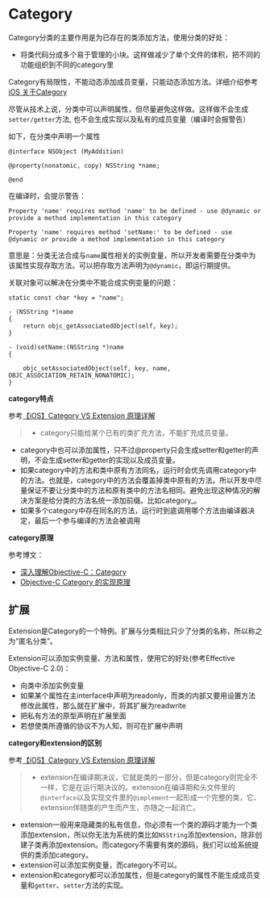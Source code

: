 # Category

Category分类的主要作用是为已存在的类添加方法，使用分类的好处：

+ 将类代码分成多个易于管理的小块。这样做减少了单个文件的体积，把不同的功能组织到不同的category里

Category有局限性，不能动态添加成员变量，只能动态添加方法。详细介绍参考[iOS 关于Category](https://www.jianshu.com/p/535d1574cb86)

尽管从技术上说，分类中可以声明属性，但尽量避免这样做。这样做不会生成`setter/getter`方法, 也不会生成实现以及私有的成员变量（编译时会报警告）

如下，在分类中声明一个属性

```
@interface NSObject (MyAddition)

@property(nonatomic, copy) NSString *name;

@end
```

在编译时，会提示警告：

```
Property 'name' requires method 'name' to be defined - use @dynamic or provide a method implementation in this category

Property 'name' requires method 'setName:' to be defined - use @dynamic or provide a method implementation in this category
```

意思是：分类无法合成与`name`属性相关的实例变量，所以开发者需要在分类中为该属性实现存取方法。可以把存取方法声明为`@dynamic`，即运行期提供。

关联对象可以解决在分类中不能合成实例变量的问题：

```
static const char *key = "name";

- (NSString *)name
{
    return objc_getAssociatedObject(self, key);
}

- (void)setName:(NSString *)name
{

    objc_setAssociatedObject(self, key, name, OBJC_ASSOCIATION_RETAIN_NONATOMIC);
}

```

**category特点**

参考[【iOS】Category VS Extension 原理详解](http://www.cocoachina.com/ios/20170502/19163.html)

>+ category只能给某个已有的类扩充方法，不能扩充成员变量。
+ category中也可以添加属性，只不过@property只会生成setter和getter的声明，不会生成setter和getter的实现以及成员变量。
+ 如果category中的方法和类中原有方法同名，运行时会优先调用category中的方法。也就是，category中的方法会覆盖掉类中原有的方法。所以开发中尽量保证不要让分类中的方法和原有类中的方法名相同。避免出现这种情况的解决方案是给分类的方法名统一添加前缀。比如category_。
+ 如果多个category中存在同名的方法，运行时到底调用哪个方法由编译器决定，最后一个参与编译的方法会被调用

**category原理**

参考博文：

+ [深入理解Objective-C：Category](https://tech.meituan.com/DiveIntoCategory.html)
+ [Objective-C Category 的实现原理](http://blog.leichunfeng.com/blog/2015/05/18/objective-c-category-implementation-principle/)





## 扩展

Extension是Category的一个特例。扩展与分类相比只少了分类的名称，所以称之为“匿名分类”。

Extension可以添加实例变量、方法和属性，使用它的好处(参考Effective Objective-C 2.0)：

+ 向类中添加实例变量
+ 如果某个属性在主interface中声明为readonly，而类的内部又要用设置方法修改此属性，那么就在扩展中，将其扩展为readwrite
+ 把私有方法的原型声明在扩展里面
+ 若想使类所遵循的协议不为人知，则可在扩展中声明


**category和extension的区别**

参考[【iOS】Category VS Extension 原理详解](http://www.cocoachina.com/ios/20170502/19163.html)


>+ extension在编译期决议，它就是类的一部分，但是category则完全不一样，它是在运行期决议的。extension在编译期和头文件里的`@interface`以及实现文件里的`@implement`一起形成一个完整的类，它、extension伴随类的产生而产生，亦随之一起消亡。
+ extension一般用来隐藏类的私有信息，你必须有一个类的源码才能为一个类添加extension，所以你无法为系统的类比如`NSString`添加extension，除非创建子类再添加extension。而category不需要有类的源码，我们可以给系统提供的类添加category。
+ extension可以添加实例变量，而category不可以。
+ extension和category都可以添加属性，但是category的属性不能生成成员变量和`getter`、`setter`方法的实现。





